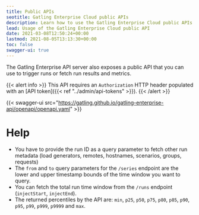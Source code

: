 ```yaml
---
title: Public APIs
seotitle: Gatling Enterprise Cloud public APIs
description: Learn how to use the Gatling Enterprise Cloud public APIs with its Swagger (OpenAPI) documentation.
lead: Usage of the Gatling Enterprise Cloud public API
date: 2021-03-08T12:50:24+00:00
lastmod: 2021-08-05T13:13:30+00:00
toc: false
swagger-ui: true
---
```


The Gatling Enterprise API server also exposes a public API that you can use to trigger runs or fetch run results and metrics.

{{< alert info >}}
This API requires an `Authorization` HTTP header populated with an [API token]({{< ref "../admin/api-tokens" >}}).
{{< /alert >}}

{{< swagger-ui src="https://gatling.github.io/gatling-enterprise-api/openapi/openapi.yaml" >}}

# Help
- You have to provide the run ID as a query parameter to fetch other run metadata (load generators, remotes, hostnames, scenarios, groups, requests)
- The `from` and `to` query parameters for the `/series` endpoint are the lower and upper timestamp bounds of the time window you want to query. 
- You can fetch the total run time window from the `/runs` endpoint (`injectStart`, `injectEnd`).
- The returned percentiles by the API are: `min`, `p25`, `p50`, `p75`, `p80`, `p85`, `p90`, `p95`, `p99`, `p999`, `p9999` and `max`.
